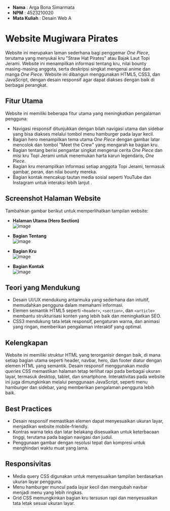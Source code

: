 
- **Nama**        : Arga Bona Simarmata
- **NPM**         : 4523210020
- **Mata Kuliah** : Desain Web A

# Website Mugiwara Pirates

Website ini merupakan laman sederhana bagi penggemar *One Piece*, terutama yang menyukai kru "Straw Hat Pirates" atau Bajak Laut Topi Jerami. Website ini menampilkan informasi tentang kru, nilai bounty masing-masing anggota, serta deskripsi singkat mengenai anime dan manga *One Piece*. Website ini dibangun menggunakan HTML5, CSS3, dan JavaScript, dengan desain responsif agar dapat diakses dengan baik di berbagai perangkat.

## Fitur Utama

Website ini memiliki beberapa fitur utama yang meningkatkan pengalaman pengguna:
- Navigasi responsif ditunjukkan dengan bilah navigasi utama dan sidebar yang bisa diakses melalui tombol menu hamburger pada layar kecil.
- Bagian hero menampilkan tema utama *One Piece* dengan gambar latar mencolok dan tombol "Meet the Crew" yang mengarah ke bagian kru.
- Bagian tentang berisi pengantar singkat mengenai cerita *One Piece* dan misi kru Topi Jerami untuk menemukan harta karun legendaris, *One Piece*.
- Bagian kru menampilkan informasi setiap anggota Topi Jerami, termasuk gambar, peran, dan nilai bounty mereka.
- Bagian kontak mencakup tautan media sosial seperti YouTube dan Instagram untuk interaksi lebih lanjut .

## Screenshot Halaman Website

Tambahkan gambar berikut untuk memperlihatkan tampilan website:

- **Halaman Utama (Hero Section)**  
  ![image](https://github.com/user-attachments/assets/f008779f-48e7-461b-b174-6d2092f45acf)

- **Bagian Tentang**  
  ![image](https://github.com/user-attachments/assets/e4d640e4-ec17-496c-83e8-93a88e0e7acf)

- **Bagian Kru**  
  ![image](https://github.com/user-attachments/assets/fe05fc64-43f1-4565-9f28-d592e051b6f1)
  
- **Bagian Kontak**  
  ![image](https://github.com/user-attachments/assets/d0ebc993-46bc-4365-b496-0c31e5ca2868)


## Teori yang Mendukung
- Desain UI/UX mendukung antarmuka yang sederhana dan intuitif, memudahkan pengguna dalam memahami informasi.
- Elemen semantik HTML5 seperti `<header>`, `<section>`, dan `<article>` membantu strukturisasi konten yang lebih baik dan meningkatkan SEO.
- CSS3 mendukung tata letak responsif, pengaturan warna, dan animasi yang ringan, memberikan pengalaman interaktif yang optimal.

## Kelengkapan
Website ini memiliki struktur HTML yang terorganisir dengan baik, di mana setiap bagian utama seperti header, navbar, hero, dan footer diatur dengan elemen HTML yang semantik. Desain responsif menggunakan *media queries* CSS memastikan halaman tetap terlihat rapi pada berbagai ukuran layar, termasuk desktop, tablet, dan smartphone. Interaktivitas pada website ini juga dimungkinkan melalui penggunaan JavaScript, seperti menu hamburger dan sidebar, yang memberikan pengalaman pengguna lebih baik.

## Best Practices
- Desain responsif memastikan elemen dapat menyesuaikan ukuran layar, menjadikan website mobile-friendly.
- Kontras warna teks dan latar belakang disesuaikan untuk keterbacaan tinggi, terutama pada bagian navigasi dan judul.
- Penggunaan gambar dengan resolusi tepat dan kompresi untuk menghindari waktu muat yang lama.

## Responsivitas

- Media query CSS digunakan untuk menyesuaikan tampilan berdasarkan ukuran layar pengguna.
- Menu hamburger muncul pada layar kecil dan mengubah navbar menjadi menu yang lebih ringkas.
- Grid CSS memungkinkan bagian kru tersusun rapi dan menyesuaikan tata letak sesuai ukuran layar.
